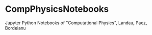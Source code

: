 # CompPhysicsNotebooks
Jupyter Python Notebooks of "Computational Physics", Landau, Paez, Bordeianu
